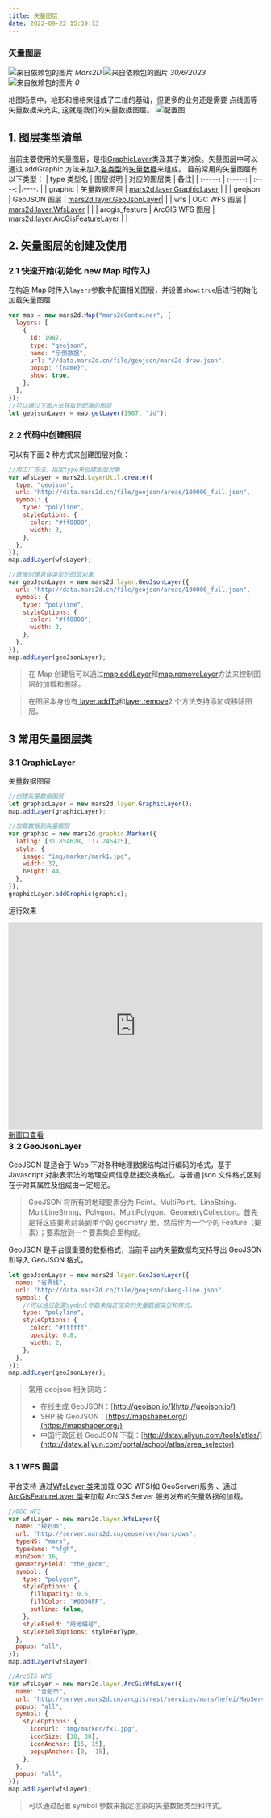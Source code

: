 ```yaml
---
title: 矢量图层
date: 2022-09-22 15:39:13
---
```


<h3> 矢量图层 </h3>

<img class='images' src="../public/icon/yonghu.svg" alt="来自依赖包的图片">
<i class='text'>Mars2D</i>
<img class='imagess' src="../public/icon/shijian.svg" alt="来自依赖包的图片">
<i class='text'>30/6/2023</i>
<img class='imagess' src="../public/icon/liulan.svg" alt="来自依赖包的图片">
<i class='text'>0</i>

地图场景中，地形和栅格来组成了二维的基础，但更多的业务还是需要 点线面等矢量数据来充实, 这就是我们的矢量数据图层。
![配置图][1] <br />

## 1. 图层类型清单

当前主要使用的矢量图层，是指[GraphicLayer](http://mars2d.cn/api/TileLayer.html)类及其子类对象。矢量图层中可以通过 addGraphic 方法来加入[各类型](http://mars2d.cn/api/global.html#GraphicType)的[矢量数据](http://mars2d.cn/api/BaseGraphic.html)来组成。
目前常用的矢量图层有以下类型：
| type 类型名 | 图层说明 | 对应的图层类 | 备注|
| :-----: | :-----: | :----: |:----: |
| graphic | 矢量数据图层 | [mars2d.layer.GraphicLayer](http://mars2d.cn/api/GraphicLayer.html) | |
| geojson | GeoJSON 图层 | [mars2d.layer.GeoJsonLayer](http://mars2d.cn/api/GeoJsonLayer.html)| |
| wfs | OGC WFS 图层 | [mars2d.layer.WfsLayer](http://mars2d.cn/api/WfsLayer.html) | |
| arcgis_feature | ArcGIS WFS 图层 | [mars2d.layer.ArcGisFeatureLayer ](http://mars2d.cn/api/ArcGisFeatureLayer.html)| |

## 2. 矢量图层的创建及使用

### 2.1 快速开始(初始化 new Map 时传入)

在构造 Map 时传入`layers`参数中配置相关图层，并设置`show:true`后进行初始化加载矢量图层

```js
var map = new mars2d.Map("mars2dContainer", {
  layers: [
    {
      id: 1987,
      type: "geojson",
      name: "示例数据",
      url: "//data.mars2d.cn/file/geojson/mars2d-draw.json",
      popup: "{name}",
      show: true,
    },
  ],
});
//可以通过下面方法获取到配置的图层
let geojsonLayer = map.getLayer(1987, "id");
```

### 2.2 代码中创建图层

可以有下面 2 种方式来创建图层对象：

```js
//用工厂方法，指定type来创建图层对象
var wfsLayer = mars2d.LayerUtil.create({
  type: "geojson",
  url: "http://data.mars2d.cn/file/geojson/areas/100000_full.json",
  symbol: {
    type: "polyline",
    styleOptions: {
      color: "#ff0000",
      width: 3,
    },
  },
});
map.addLayer(wfsLayer);

//直接创建具体类型的图层对象
var geoJsonLayer = new mars2d.layer.GeoJsonLayer({
  url: "http://data.mars2d.cn/file/geojson/areas/100000_full.json",
  symbol: {
    type: "polyline",
    styleOptions: {
      color: "#ff0000",
      width: 3,
    },
  },
});
map.addLayer(geoJsonLayer);
```

> 在 Map 创建后可以通过[map.addLayer](http://mars2d.cn/api/Map.html#addLayer)和[map.removeLayer](http://mars2d.cn/api/Map.html#removeLayer)方法来控制图层的加载和删除。

> 在图层本身也有[ layer.addTo](http://mars2d.cn/api/BaseLayer.html#addTo)和[layer.remove](http://mars2d.cn/api/BaseLayer.html#remove)2 个方法支持添加或移除图层。

## 3 常用矢量图层类

### 3.1 GraphicLayer

矢量数据图层

```js
//创建矢量数据图层
let graphicLayer = new mars2d.layer.GraphicLayer();
map.addLayer(graphicLayer);

//加载数据到矢量图层
var graphic = new mars2d.graphic.Marker({
  latlng: [31.854628, 117.245425],
  style: {
    image: "img/marker/mark1.jpg",
    width: 32,
    height: 44,
  },
});
graphicLayer.addGraphic(graphic);
```

运行效果

<div style="height:410px;position:relative;" data-v-627b1480><iframe height="100%" width="100%" scrolling="yes" title="mars2d" src="http://mars2d.cn/editor-vue.html?id=layer-graphic/basis/graphicLayer&amp;full=1" frameborder="no" loading="lazy" allowtransparency="true" allowfullscreen="allowfullscreen" data-v-627b1480></iframe><a class="toSee" href="http://mars2d.cn/editor-vue.html?id=layer-graphic/basis/graphicLayer&code=1" target="_blank">新窗口查看</a></div>

### 3.2 GeoJsonLayer

GeoJSON 是适合于 Web 下对各种地理数据结构进行编码的格式，基于 Javascript 对象表示法的地理空间信息数据交换格式。与普通 json 文件格式区别在于对其属性及组成由一定规范。

> GeoJSON 将所有的地理要素分为 Point、MultiPoint、LineString、MultiLineString、Polygon、MultiPolygon、GeometryCollection。首先是将这些要素封装到单个的 geometry 里，然后作为一个个的 Feature（要素）；要素放到一个要素集合里构成。

GeoJSON 是平台很重要的数据格式，当前平台内矢量数据均支持导出 GeoJSON 和导入 GeoJSON 格式。

```js
let geoJsonLayer = new mars2d.layer.GeoJsonLayer({
  name: "省界线",
  url: "http://data.mars2d.cn/file/geojson/sheng-line.json",
  symbol: {
    //可以通过配置symbol参数来指定渲染的矢量数据类型和样式。
    type: "polyline",
    styleOptions: {
      color: "#ffffff",
      opacity: 0.8,
      width: 2,
    },
  },
});
map.addLayer(geoJsonLayer);
```

> 常用 geojson 相关网站：
>
> - 在线生成 GeoJSON：[http://geojson.io/](http://geojson.io/)
> - SHP 转 GeoJSON：[https://mapshaper.org/](https://mapshaper.org/)
> - 中国行政区划 GeoJSON 下载：[http://datav.aliyun.com/tools/atlas/](http://datav.aliyun.com/portal/school/atlas/area_selector)

### 3.1 WFS 图层

平台支持 通过[WfsLayer 类](http://mars2d.cn/api/WfsLayer.html)来加载 OGC WFS(如 GeoServer)服务 、通过[ArcGisFeatureLayer 类](http://mars2d.cn/api/ArcGisFeatureLayer.html)来加载 ArcGIS Server 服务发布的矢量数据的加载。

```js
//OGC WFS
var wfsLayer = new mars2d.layer.WfsLayer({
  name: "规划面",
  url: "http://server.mars2d.cn/geoserver/mars/ows",
  typeNS: "mars",
  typeName: "hfgh",
  minZoom: 16,
  geometryField: "the_geom",
  symbol: {
    type: "polygon",
    styleOptions: {
      fillOpacity: 0.6,
      fillColor: "#0000FF",
      outline: false,
    },
    styleField: "用地编号",
    styleFieldOptions: styleForType,
  },
  popup: "all",
});
map.addLayer(wfsLayer);

//ArcGIS WFS
var wfsLayer = new mars2d.layer.ArcGisWfsLayer({
  name: "合肥市",
  url: "http://server.mars2d.cn/arcgis/rest/services/mars/hefei/MapServer/20",
  popup: "all",
  symbol: {
    styleOptions: {
      iconUrl: "img/marker/fx1.jpg",
      iconSize: [30, 30],
      iconAnchor: [15, 15],
      popupAnchor: [0, -15],
    },
  },
  popup: "all",
});
map.addLayer(wfsLayer);
```

> 可以通过配置 symbol 参数来指定渲染的矢量数据类型和样式。

[1]: ../public/image/map-graphic.jpg
